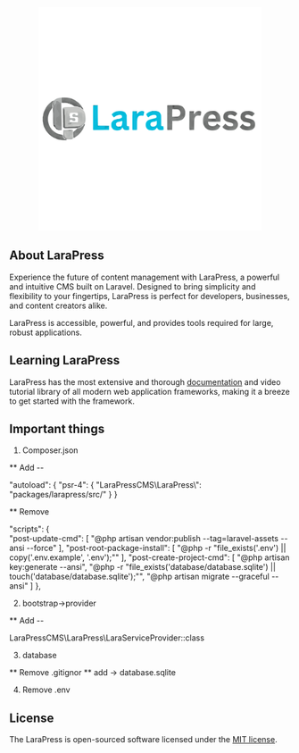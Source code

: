 <p align="center"><a href="https://larapress.org" target="_blank"><img src="packages/larapress/src/Assets/admin/img/larapress.svg" width="400" alt="LaraPress Logo"></a></p>

## About LaraPress 

Experience the future of content management with LaraPress, a powerful and intuitive CMS built on Laravel. Designed to bring simplicity and flexibility to your fingertips, LaraPress is perfect for developers, businesses, and content creators alike.

LaraPress is accessible, powerful, and provides tools required for large, robust applications.

## Learning LaraPress

LaraPress has the most extensive and thorough [documentation](https://larapress.org/documentation) and video tutorial library of all modern web application frameworks, making it a breeze to get started with the framework.

## Important things

1. Composer.json

** Add -- 

"autoload": {
        "psr-4": {
            "LaraPressCMS\\LaraPress\\": "packages/larapress/src/"
        }
    }

** Remove

"scripts": {        
        "post-update-cmd": [
            "@php artisan vendor:publish --tag=laravel-assets --ansi --force"
        ],
        "post-root-package-install": [
            "@php -r \"file_exists('.env') || copy('.env.example', '.env');\""
        ],
        "post-create-project-cmd": [
            "@php artisan key:generate --ansi",
            "@php -r \"file_exists('database/database.sqlite') || touch('database/database.sqlite');\"",
            "@php artisan migrate --graceful --ansi"
        ]
    },

2. bootstrap->provider

** Add --

LaraPressCMS\LaraPress\LaraServiceProvider::class  

3. database

** Remove .gitignor
** add -> database.sqlite

4. Remove .env

## License

The LaraPress is open-sourced software licensed under the [MIT license](https://opensource.org/licenses/MIT).
